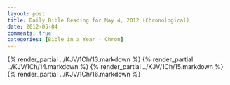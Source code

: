 ```yaml
---
layout: post
title: Daily Bible Reading for May 4, 2012 (Chronological)
date: 2012-05-04
comments: true
categories: [Bible in a Year - Chron]
---
```

{% render_partial ../KJV/1Ch/13.markdown %}
{% render_partial ../KJV/1Ch/14.markdown %}
{% render_partial ../KJV/1Ch/15.markdown %}
{% render_partial ../KJV/1Ch/16.markdown %}
